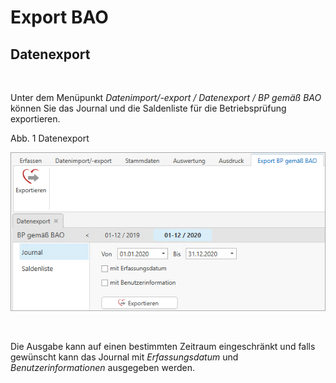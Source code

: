 # Export BAO

## Datenexport

&nbsp;

Unter dem Menüpunkt *Datenimport/-export / Datenexport / BP gemäß* *BAO* können Sie das Journal und die Saldenliste für die Betriebsprüfung exportieren.

Abb. 1 Datenexport

![Image](<../assets/NeuesElement178.png>)

&nbsp;

Die Ausgabe kann auf einen bestimmten Zeitraum eingeschränkt und falls gewünscht kann das Journal mit *Erfassungsdatum* und *Benutzerinformationen* ausgegeben werden.

